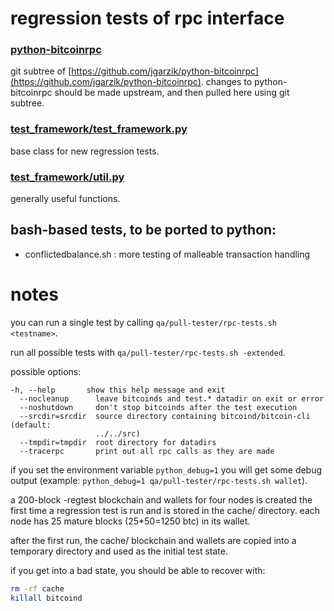 regression tests of rpc interface
=================================

### [python-bitcoinrpc](https://github.com/jgarzik/python-bitcoinrpc)
git subtree of [https://github.com/jgarzik/python-bitcoinrpc](https://github.com/jgarzik/python-bitcoinrpc).
changes to python-bitcoinrpc should be made upstream, and then
pulled here using git subtree.

### [test_framework/test_framework.py](test_framework/test_framework.py)
base class for new regression tests.

### [test_framework/util.py](test_framework/util.py)
generally useful functions.

bash-based tests, to be ported to python:
-----------------------------------------
- conflictedbalance.sh : more testing of malleable transaction handling

notes
=====

you can run a single test by calling `qa/pull-tester/rpc-tests.sh <testname>`.

run all possible tests with `qa/pull-tester/rpc-tests.sh -extended`.

possible options:

```
-h, --help       show this help message and exit
  --nocleanup      leave bitcoinds and test.* datadir on exit or error
  --noshutdown     don't stop bitcoinds after the test execution
  --srcdir=srcdir  source directory containing bitcoind/bitcoin-cli (default:
                   ../../src)
  --tmpdir=tmpdir  root directory for datadirs
  --tracerpc       print out all rpc calls as they are made
```

if you set the environment variable `python_debug=1` you will get some debug output (example: `python_debug=1 qa/pull-tester/rpc-tests.sh wallet`). 

a 200-block -regtest blockchain and wallets for four nodes
is created the first time a regression test is run and
is stored in the cache/ directory. each node has 25 mature
blocks (25*50=1250 btc) in its wallet.

after the first run, the cache/ blockchain and wallets are
copied into a temporary directory and used as the initial
test state.

if you get into a bad state, you should be able
to recover with:

```bash
rm -rf cache
killall bitcoind
```
